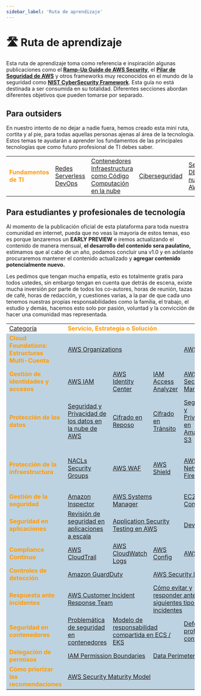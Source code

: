 ```yaml
---
sidebar_label: 'Ruta de aprendizaje'
---
```


# 🛣️ Ruta de aprendizaje
Esta ruta de aprendizaje toma como referencia e inspiración algunas publicaciones como el **[Ramp-Up Guide de AWS Security](https://d1.awsstatic.com/training-and-certification/ramp-up_guides/Ramp-Up_Guide_Security.pdf)**, el **[Pilar de Seguridad de AWS](https://docs.aws.amazon.com/es_es/wellarchitected/latest/security-pillar/welcome.html)** y otros frameworks muy reconocidos en el mundo de la seguridad como **[NIST CyberSecurity Framework](https://www.nist.gov/cyberframework)**. Esta guía no está destinada a ser consumida en su totalidad. Diferentes secciones abordan diferentes objetivos que pueden tomarse por separado.

## Para outsiders
 En nuestro intento de no dejar a nadie fuera, hemos creado esta mini ruta, cortita y al pie, para todas aquellas personas ajenas al área de la tecnología. Estos temas te ayudarán a aprender los fundamentos de las principales tecnologías que como futuro profesional de TI debes saber.

<table border="0" width="100%"> 
    <tbody>
        <tr>
            <td><font color="#ff9900"><b>Fundamentos de TI</b></font></td>
            <td>
                <a href="/es/1.-quickwins/assign-security-contacts/" >Redes</a>
                <br/>
                <a href="/es/1.-quickwins/choose-regions/" >Serverless</a>
                <br/>
                <a href="/es/1.-quickwins/choose-regions/" >DevOps</a>
            </td>
            <td> 
                <a href="/es/1.-quickwins/choose-regions/" >Contenedores</a>
                <br/>
                <a href="/es/2.-foundational/identify-compliance-requirements/" >Infraestructura como Código</a>
                <br/>
                <a href="/es/3.-efficient/threat-modeling/" >Computación en la nube</a>
            </td>
            <td> 
                <a href="/es/3.-efficient/threat-modeling/" >Ciberseguridad</a>
                <br/>
            </td>
            <td> 
                <a href="/es/4.-optimized/chaos-engineering/" >Seguridad DE la nube de AWS</a>
            </td>
        </tr>
    </tbody>
</table>

## Para estudiantes y profesionales de tecnología
Al momento de la publicación oficial de esta plataforma para toda nuestra comunidad en internet, pueda que no veas la mayoria de estos temas, eso es porque lanzaremos un **EARLY PREVIEW** e iremos actualizando el contenido de manera mensual, **el desarrollo del contenido sera paulatino,** estimamos que al cabo de un año, podamos concluir una v1.0 y en adelante procuraremos mantener el contenido actualizado y **agregar contenido potencialmente nuevo.**

Les pedimos que tengan mucha empatía, esto es totalmente gratis para todos ustedes, sin embargo tengan en cuenta que detrás de escena, existe mucha inversión por parte de todos los co-autores, horas de reunión, tazas de café, horas de redacción, y cuestiones varias, a la par de que cada uno tenemos nuestras propias responsabilidades como la familia, el trabajo, el estudio y demás, hacemos esto solo por pasión, voluntad y la convicción de hacer una comunidad mas representada.

<table border="0" width="100%"> 
    <tbody>
        <tr>
            <td width="120"><a href="" target="_blank" class="highlight">Categoría</a></td>
            <td colspan="7"><font color="#ff9900"><b>Servicio, Estrategia o Solución</b></font></td>
        </tr>
        <tr bgcolor="#BED3E1">
            <td><font color="#ff9900"><b>Cloud Foundations: Estructuras Multi-Cuenta</b></font></td>
            <td colspan="3"> 
                <a href="/es/1.-quickwins/assign-security-contacts/" >AWS Organizations</a>
            </td>
            <td colspan="4">
                <a href="/es/1.-quickwins/assign-security-contacts/" >AWS Control Tower</a>
            </td>
        </tr>
        <tr bgcolor="#BED3E1">
            <td><font color="#ff9900"><b>Gestión de identidades y accesos</b></font></td>
            <td>
                <a href="/es/1.-quickwins/assign-security-contacts/" >AWS IAM</a>
            </td>
            <td>
                <a href="/es/1.-quickwins/assign-security-contacts/" >AWS Identity Center</a>
            </td>
            <td>
                <a href="/es/1.-quickwins/assign-security-contacts/" >IAM Access Analyzer</a>
            </td>
            <td>
                <a href="/es/1.-quickwins/assign-security-contacts/" >AWS Secrets Manager</a>
            </td>
            <td>
                <a href="/es/1.-quickwins/assign-security-contacts/" >Amazon Cognito</a>
            </td>
            <td>
                <a href="/es/1.-quickwins/assign-security-contacts/" >Amazon Verified Permissions</a>
            </td>
            <td>
                <a href="/es/1.-quickwins/assign-security-contacts/" >EC2 instance Metadata Service</a>
            </td>
        </tr>
        <tr bgcolor="#BED3E1">
            <td><font color="#ff9900"><b>Protección de los datos</b></font></td>
            <td>
                <a href="/es/1.-quickwins/assign-security-contacts/" >Seguridad y Privacidad de los datos en la nube de AWS</a>
            </td>
            <td>
                <a href="/es/1.-quickwins/assign-security-contacts/" >Cifrado en Reposo</a>
            </td>
            <td>
                <a href="/es/1.-quickwins/assign-security-contacts/" >Cifrado en Tránsito</a>
            </td>
            <td>
                <a href="/es/1.-quickwins/assign-security-contacts/" >Seguridad y Privacidad en Amazon S3</a>
            </td>
            <td>
                <a href="/es/1.-quickwins/assign-security-contacts/" >Gestión de accesos en Amazon S3</a>
            </td>
            <td>
                <a href="/es/1.-quickwins/assign-security-contacts/" >Descubrimiento y clasificación de datos con Amazon Macie</a>
            </td>
            <td>
                <a href="/es/1.-quickwins/assign-security-contacts/" >AWS Wickr</a>
            </td>
        </tr>
        <tr bgcolor="#BED3E1">
            <td><font color="#ff9900"><b>Protección de la infraestructura</b></font></td>
            <td>
                <a href="/es/1.-quickwins/assign-security-contacts/" >NACLs Security Groups</a>
            </td>
            <td>
                <a href="/es/1.-quickwins/assign-security-contacts/" >AWS WAF</a>
            </td>
            <td>
                <a href="/es/1.-quickwins/assign-security-contacts/" >AWS Shield</a>
            </td>
            <td>
                <a href="/es/1.-quickwins/assign-security-contacts/" >AWS Network Firewall</a>
            </td>
            <td>
                <a href="/es/1.-quickwins/assign-security-contacts/" >Amazon Route 53 Resolver DNS Firewall</a>
            </td>
            <td>
                <a href="/es/1.-quickwins/assign-security-contacts/" >AWS Firewall Manager</a>
            </td>
            <td>
                <a href="/es/1.-quickwins/assign-security-contacts/" >AWS Verified Access</a>
            </td>
        </tr>
        <tr bgcolor="#BED3E1">
            <td><font color="#ff9900"><b>Gestión de la seguridad</b></font></td>
            <td>
                <a href="/es/1.-quickwins/assign-security-contacts/" >Amazon Inspector</a>
            </td>
            <td colspan="2">
                <a href="/es/1.-quickwins/assign-security-contacts/" >AWS Systems Manager</a>
            </td>
            <td colspan="2">
                <a href="/es/1.-quickwins/assign-security-contacts/" >EC2 Instance Connect Endpoint</a>
            </td>
            <td colspan="2">
                <a href="/es/1.-quickwins/assign-security-contacts/" >AWS Resource Access Manager</a>
            </td>
        </tr>
        <tr bgcolor="#BED3E1">
            <td><font color="#ff9900"><b>Seguridad en aplicaciones</b></font></td>
            <td>
                <a href="/es/1.-quickwins/assign-security-contacts/" >Revisión de seguridad en aplicaciones a escala</a>
            </td>
            <td colspan="2">
                <a href="/es/1.-quickwins/assign-security-contacts/" >Application Security Testing en AWS</a>
            </td>
            <td colspan="2">
                <a href="/es/1.-quickwins/assign-security-contacts/" >DevSecOps</a>
            </td>
            <td colspan="2">
                <a href="/es/1.-quickwins/assign-security-contacts/" >API Security</a>
            </td>
        </tr>
        <tr bgcolor="#BED3E1">
            <td><font color="#ff9900"><b>Compliance Continuo</b></font></td>
            <td>
                <a href="/es/1.-quickwins/assign-security-contacts/" >AWS CloudTrail</a>
            </td>
            <td>
                <a href="/es/1.-quickwins/assign-security-contacts/" >AWS CloudWatch Logs</a>
            </td>
            <td>
                <a href="/es/1.-quickwins/assign-security-contacts/" >AWS Config</a>
            </td>
            <td colspan="2">
                <a href="/es/1.-quickwins/assign-security-contacts/" >AWS Security Hub</a>
            </td>
            <td colspan="2">
                <a href="/es/1.-quickwins/assign-security-contacts/" >AWS Audit Manager</a>
            </td>
        </tr>
        <tr bgcolor="#BED3E1">
            <td><font color="#ff9900"><b>Controles de detección</b></font></td>
            <td colspan="2">
                <a href="/es/1.-quickwins/assign-security-contacts/" >Amazon GuardDuty</a>
            </td>
            <td colspan="2">
                <a href="/es/1.-quickwins/assign-security-contacts/" >AWS Security Lake</a>
            </td>
            <td colspan="3">
                <a href="/es/1.-quickwins/assign-security-contacts/" >Opciones de SIEM en AWS</a>
            </td>
        </tr>
        <tr bgcolor="#BED3E1">
            <td><font color="#ff9900"><b>Respuesta ante incidentes</b></font></td>
            <td colspan="2">
                <a href="/es/1.-quickwins/assign-security-contacts/" >AWS Customer Incident Response Team</a>
            </td>
            <td colspan="2">
                <a href="/es/1.-quickwins/assign-security-contacts/" >Cómo evitar y responder ante los siguientes tipos de incidentes</a>
            </td>
            <td colspan="3">
                <a href="/es/1.-quickwins/assign-security-contacts/" >Cyber Threat Hunting - Amazon Detective</a>
            </td>
        </tr>
        <tr bgcolor="#BED3E1">
            <td><font color="#ff9900"><b>Seguridad en contenedores</b></font></td>
            <td>
                <a href="/es/1.-quickwins/assign-security-contacts/" >Problemática de seguridad en contenedores</a>
            </td>
            <td colspan="2">
                <a href="/es/1.-quickwins/assign-security-contacts/" >Modelo de responsabilidad compartida en ECS / EKS</a>
            </td>
            <td colspan="2">
                <a href="/es/1.-quickwins/assign-security-contacts/" >Defensa en profundidad en contenedores</a>
            </td>
            <td colspan="2">
                <a href="/es/1.-quickwins/assign-security-contacts/" >Buenas prácticas de seguridad en contenedores</a>
            </td>
        </tr>
        <tr bgcolor="#BED3E1">
            <td><font color="#ff9900"><b>Delegación de permisos</b></font></td>
            <td colspan="2">
                <a href="/es/1.-quickwins/assign-security-contacts/" >IAM Permission Boundaries</a>
            </td>
            <td colspan="2">
                <a href="/es/1.-quickwins/assign-security-contacts/" >Data Perimeter</a>
            </td>
            <td colspan="3">
                <a href="/es/1.-quickwins/assign-security-contacts/" >IAM generation pipeline</a>
            </td>
        </tr>
        <tr bgcolor="#BED3E1">
            <td><font color="#ff9900"><b>Cómo priorizar las recomendaciones</b></font></td>
            <td colspan="7">
                <a href="https://maturitymodel.security.aws.dev/es/" >AWS Security Maturity Model</a>
            </td>
        </tr>
    </tbody>
</table>
